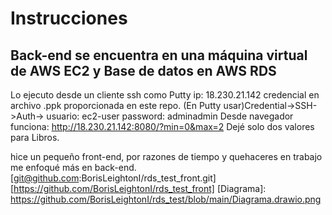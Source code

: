 # Instrucciones
## Back-end se encuentra en una máquina virtual de AWS EC2 y Base de datos en AWS RDS
Lo ejecuto desde un cliente ssh como Putty
ip: 18.230.21.142
credencial en archivo .ppk proporcionada en este repo.
  (En Putty usar)Credential->SSH->Auth->
usuario: ec2-user
password: adminadmin
Desde navegador funciona: http://18.230.21.142:8080/?min=0&max=2
Dejé solo dos valores para Libros.

hice un pequeño front-end, por razones de tiempo y quehaceres en trabajo me enfoqué más en back-end.
[git@github.com:BorisLeightonI/rds_test_front.git]
[https://github.com/BorisLeightonI/rds_test_front]
[Diagrama]: https://github.com/BorisLeightonI/rds_test/blob/main/Diagrama.drawio.png
